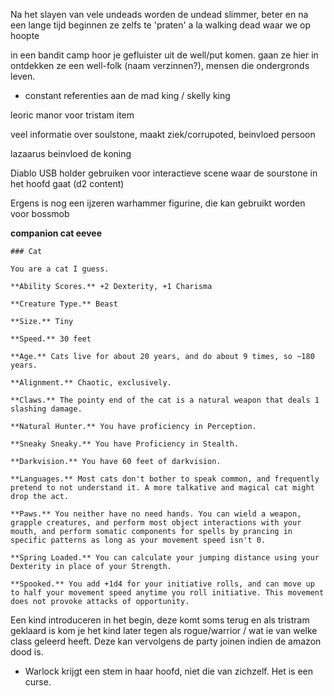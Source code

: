 Na het slayen van vele undeads worden de undead slimmer, beter en na een lange tijd beginnen ze zelfs te 'praten' a la walking dead waar we op hoopte

in een bandit camp hoor je gefluister uit de well/put komen. gaan ze hier in ontdekken ze een well-folk (naam verzinnen?), mensen die ondergronds leven.


- constant referenties aan de mad king / skelly king


leoric manor voor tristam item

veel informatie over soulstone, maakt ziek/corrupoted, beinvloed persoon

lazaarus beinvloed de koning

Diablo USB holder gebruiken voor interactieve scene waar de sourstone in het hoofd gaat (d2 content)

Ergens is nog een ijzeren warhammer figurine, die kan gebruikt worden voor bossmob



**companion cat eevee**

```
### Cat

You are a cat I guess.

**Ability Scores.** +2 Dexterity, +1 Charisma

**Creature Type.** Beast

**Size.** Tiny

**Speed.** 30 feet

**Age.** Cats live for about 20 years, and do about 9 times, so ~180 years.

**Alignment.** Chaotic, exclusively.

**Claws.** The pointy end of the cat is a natural weapon that deals 1 slashing damage.

**Natural Hunter.** You have proficiency in Perception.

**Sneaky Sneaky.** You have Proficiency in Stealth.

**Darkvision.** You have 60 feet of darkvision.

**Languages.** Most cats don't bother to speak common, and frequently pretend to not understand it. A more talkative and magical cat might drop the act.

**Paws.** You neither have no need hands. You can wield a weapon, grapple creatures, and perform most object interactions with your mouth, and perform somatic components for spells by prancing in specific patterns as long as your movement speed isn't 0.

**Spring Loaded.** You can calculate your jumping distance using your Dexterity in place of your Strength.

**Spooked.** You add +1d4 for your initiative rolls, and can move up to half your movement speed anytime you roll initiative. This movement does not provoke attacks of opportunity.
```

Een kind introduceren in het begin, deze komt soms terug en als tristram geklaard is kom je het kind later tegen als rogue/warrior / wat ie van welke class geleerd heeft.  Deze kan vervolgens de party joinen indien de amazon dood is.



- Warlock krijgt een stem in haar hoofd, niet die van zichzelf. Het is een curse.
